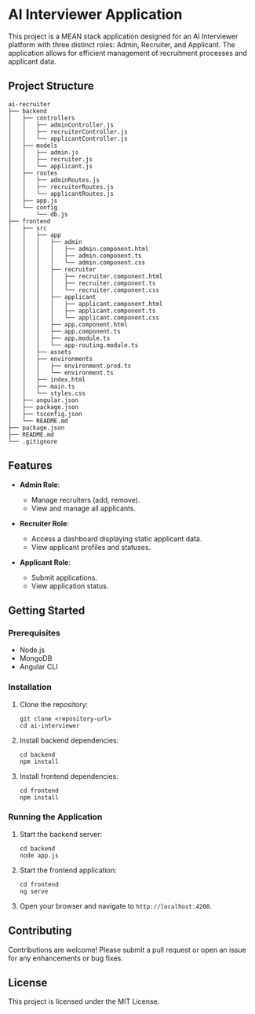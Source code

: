 # AI Interviewer Application

This project is a MEAN stack application designed for an AI Interviewer platform with three distinct roles: Admin, Recruiter, and Applicant. The application allows for efficient management of recruitment processes and applicant data.

## Project Structure

```
ai-recruiter
├── backend
│   ├── controllers
│   │   ├── adminController.js
│   │   ├── recruiterController.js
│   │   └── applicantController.js
│   ├── models
│   │   ├── admin.js
│   │   ├── recruiter.js
│   │   └── applicant.js
│   ├── routes
│   │   ├── adminRoutes.js
│   │   ├── recruiterRoutes.js
│   │   └── applicantRoutes.js
│   ├── app.js
│   └── config
│       └── db.js
├── frontend
│   ├── src
│   │   ├── app
│   │   │   ├── admin
│   │   │   │   ├── admin.component.html
│   │   │   │   ├── admin.component.ts
│   │   │   │   └── admin.component.css
│   │   │   ├── recruiter
│   │   │   │   ├── recruiter.component.html
│   │   │   │   ├── recruiter.component.ts
│   │   │   │   └── recruiter.component.css
│   │   │   ├── applicant
│   │   │   │   ├── applicant.component.html
│   │   │   │   ├── applicant.component.ts
│   │   │   │   └── applicant.component.css
│   │   │   ├── app.component.html
│   │   │   ├── app.component.ts
│   │   │   ├── app.module.ts
│   │   │   └── app-routing.module.ts
│   │   ├── assets
│   │   ├── environments
│   │   │   ├── environment.prod.ts
│   │   │   └── environment.ts
│   │   ├── index.html
│   │   ├── main.ts
│   │   └── styles.css
│   ├── angular.json
│   ├── package.json
│   ├── tsconfig.json
│   └── README.md
├── package.json
├── README.md
└── .gitignore
```

## Features

- **Admin Role**: 
  - Manage recruiters (add, remove).
  - View and manage all applicants.

- **Recruiter Role**: 
  - Access a dashboard displaying static applicant data.
  - View applicant profiles and statuses.

- **Applicant Role**: 
  - Submit applications.
  - View application status.

## Getting Started

### Prerequisites

- Node.js
- MongoDB
- Angular CLI

### Installation

1. Clone the repository:
   ```
   git clone <repository-url>
   cd ai-interviewer
   ```

2. Install backend dependencies:
   ```
   cd backend
   npm install
   ```

3. Install frontend dependencies:
   ```
   cd frontend
   npm install
   ```

### Running the Application

1. Start the backend server:
   ```
   cd backend
   node app.js
   ```

2. Start the frontend application:
   ```
   cd frontend
   ng serve
   ```

3. Open your browser and navigate to `http://localhost:4200`.

## Contributing

Contributions are welcome! Please submit a pull request or open an issue for any enhancements or bug fixes.

## License

This project is licensed under the MIT License.
